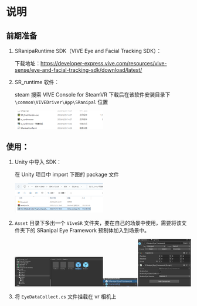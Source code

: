 # 说明
## 前期准备
1. SRanipaRuntime SDK（VIVE Eye and Facial Tracking SDK）：
   
   下载地址：https://developer-express.vive.com/resources/vive-sense/eye-and-facial-tracking-sdk/download/latest/

2. SR_runtime 软件：
   
   steam 搜索 VIVE Console for SteamVR
   下载后在该软件安装目录下 `\common\VIVEDriver\App\SRanipal` 位置
   
   <img src="images/1.png" width="50%" />

## 使用：
1. Unity 中导入 SDK：
   
   在 Unity 项目中 import 下图的 package 文件
   
   <img src="images/2.png" width="50%" />

3. `Asset` 目录下多出一个 `ViveSR` 文件夹，要在自己的场景中使用，需要将该文件夹下的 SRanipal Eye Framework 预制体加入到场景中。
   
   <img src="images/3.png" width="50%" /><img src="images/4.png" width="20%" /><img src="images/5.png" width="30%" />

4. 将 `EyeDataCollect.cs` 文件挂载在 vr 相机上
